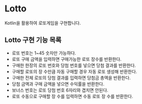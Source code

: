 # Lotto
Kotlin을 활용하여 로또게임을 구현합니다.

## Lotto 구현 기능 목록
* 로또 번호는 1~45 숫자만 가능하다.
* 로또 구매 금액을 입력하면 구매가능한 로또 장수를 반환한다.
* 구매한 한장의 로또 번호와 당첨 번호를 넣으면 당첨 결과를 반환한다.
* 구매할 로또의 장 수만큼 자동 구매할 경우 자동 로또 생성해 반환한다.
* 구매한 전체 로또의 당첨 결과를 입력하면 당첨금 총액을 반환한다.
* 당첨 금액과 구매 금액을 넣으면 수익률을 반환한다.
* 보너스 번호는 로또 당첨 번호 6자리와 겹치면 안된다.
* 로또 수동으로 구매할 장 수를 입력하면 수동 로또 장 수를 반환한다.